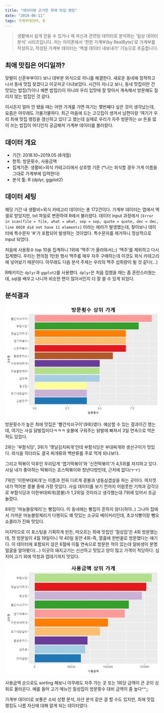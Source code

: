 ```yaml
---
title: "데이터에 근거한 최애 맛집 랭킹"
date: "2019-06-11"
tags: 가계부데이터, R
---
```


> 생활에서 쉽게 얻을 수 있거나 제 자신과 관련된 데이터로 분석하는 '일상 데이터 분석' 시리즈입니다.
> 저는 아이폰에서 '편한 가계부(by RealByte)'로 가계부를 작성하고,
> 작성된 가계부 데이터는 '엑셀 데이터 내보내기' 기능으로 추출합니다.

최애 맛집은 어디일까?
---------------------

맞벌이 신혼부부이다 보니 대부분 외식으로 끼니를 해결한다. 새로운 동네에 정착하고 나서 동네 맛집 찾겠다고 이곳저곳 다녀보았다. 시간이 지나고 보니, 동네 맛집이란 건 맛있는 밥집(?)이나 예쁜 밥집(!)이 아니라 우리 입맛에 잘 맞아서 계속해서 방문해도 질리지 않는 밥집인 것 같다.

이사온지 얼마 안 됐을 때는 어떤 가게를 가면 여기는 몇번째다 싶은 것이 생각났는데, 요즘은 아무래도 가물가물하다. 최근 마음에 드는 고깃집이 생겨서 남편이랑 '여기가 우리 최애 맛집 랭킹을 갱신하고 있다'고 했는데 실제로 우리가 자주 방문하는 or 돈을 많이 쓰는 밥집이 어디인지 궁금해져 가계부 데이터를 불러왔다.

데이터 개요
-----------

-   기간: 2018.10~2019.05 (8개월)
-   항목: 방문횟수, 사용금액
-   집계기준: 생활비&gt;외식 카테고리에서 상호명 기준 (\*나는 외식할 경우 가게 이름을 그대로 가계부에 입력한다)
-   분석 툴: R (dplyr, ggplot2)

데이터 세팅
-----------

해당 기간 내 생활비&gt;외식 카테고리 데이터는 총 172건이다. 가계부 데이터는 앱에서 엑셀로 받았지만, txt 파일로 변환하여 R에서 불러왔다. 데이터 input 과정에서 `[Error in scan(file = file, what = what, sep = sep, quote = quote, dec = dec, line 6020 did not have 11 elements]` 이라는 에러가 발생했는데, 찾아보니 데이터에 특수문자 '\#'가 포함되어 발생하는 것이었다. 특수문자를 제거하니 정상적으로 input 되었다.

처음에 사용횟수 top 10을 집계하니 1위에 '맥주'가 올라와서(;;) '맥주'를 제외하고 다시 집계했다. 우리는 편의점 1만원 행사 맥주를 매우 자주 구매하는데 이것도 외식 카테고리에 넣어놨기 때문이다. 아무래도 다음 분석 주제는 우리의 맥주 섭취량이 될 것 같다(...)

R패키지는 `dplyr`과 `ggplot2`를 사용했다. `dplyr`은 처음 접했을 때는 좀 혼란스러웠는데, sql을 배우고 나니까 비슷한 면이 많아서인지 더 잘 쓸 수 있게 되었다.

분석결과
--------

![](2019-06-11-restaurantRanking_files/figure-markdown_github/takeout-1.png)

방문횟수가 높은 최애 맛집은 '빨간석쇠구이'(9회)였다. 예상할 수 있는 결과이긴 했는데, 여기는 사실 닭발집이다ㅋㅋㅋ 숯불에 구워주는 닭발에 빠져서 3일 연속으로 먹은 적도 있었다.

2위는 '부함식당', 3위가 '옛날김치찌개'인데 부함식당은 부대찌개와 생선구이가 맛있다. 외식을 하더라도 결국 찌개류와 백반류를 주로 먹게 되나보다.

그리고 떡볶이 덕후인 우리답게 '엽기떡볶이'와 '신전떡볶이'가 4,5위를 차지하고 있다. 사실 내가 좋아하는 떡볶이는 죠스떡볶이와 청년다방인데, 근처에 없다(ㅜㅜ)

7위인 '이한부대찌개'는 이름과 전혀 다르게 콩불과 냉동삼겹살을 파는 곳이다. 여지껏 내가 먹어본 콩불 중에 가장 맛있다. 사실 데이터를 보기 전까지 어렴풋한 기억과 감각으로 부함식당과 이한부대찌개(콩불)가 1,2위일 것이라고 생각했는데 7위에 있어서 조금 놀랐다.

8위인 '마농블랑제리'는 빵집이다. 이 동네에는 빵집이 흔하지 않다(하아..) 그나마 집에서 가까운 마농블랑제리가 다행히도 꽤 맛있는 소규모 베이커리인데, 초코식빵이랑 뺑오쇼콜라가 진짜 맛있다.

마지막으로 이 포스팅을 기획하게 만든, 떠오르는 최애 맛집인 '칠성집'은 4회 방문했는데, 첫 방문일이 4월 19일이니 약 40일 동안 4회-즉, 열흘에 한번꼴로 방문했다는 얘기다. 이 데이터에 포함되지 않은 6월에 이틀 연속으로 방문한 적이 있는데 알바생이 분명 얼굴을 알아봤다(...) 이곳의 돼지고기는 신선하고 맛있고 양이 많고 가격이 적당하다. 심지어 고기 외에 막창과 껍데기까지 맛있다.

![](2019-06-11-restaurantRanking_files/figure-markdown_github/takeout2-1.png)

사용금액 순으로도 sorting 해보니 아무래도 자주 가는 곳 또는 1회당 금액이 큰 곳이 상위로 올라온다. 예를 들어 고기 메뉴인 칠성집이 방문횟수 대비 금액이 좀 높다^^;;

가계부 데이터로 보통은 소비 성향 분석, 자산 분석 같은 걸 할 수도 있지만, 최애 맛집 랭킹도 나름 자신에 대해 알게 되는 데이터였다.
